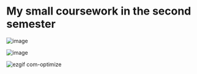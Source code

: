# My small coursework in the second semester

![image](https://github.com/ATartarus/Game/assets/118668228/198aad39-5347-4465-a4ff-d391720eed8e)

![image](https://github.com/ATartarus/Game/assets/118668228/f44cef90-e11e-4282-9d33-3906260938fc)

![ezgif com-optimize](https://github.com/ATartarus/Game/assets/118668228/57cfa770-8efa-42f7-aa0e-572cfcde6df9)
